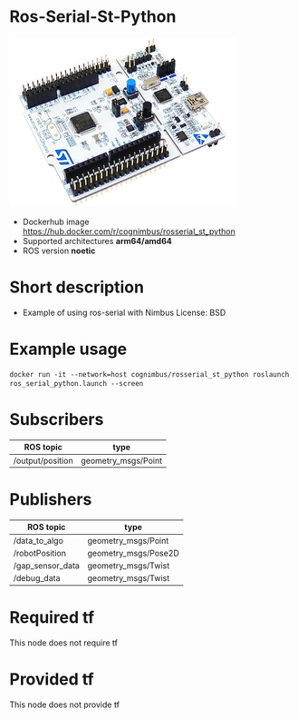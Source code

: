 # Ros-Serial-St-Python

<img src="./ros-serial-st-python/stst.jpg" alt="ros-serial-st-python" width="400"/>

* Dockerhub image https://hub.docker.com/r/cognimbus/rosserial_st_python
* Supported architectures <b>arm64/amd64</b>
* ROS version <b>noetic
</b>

# Short description
* Example of using ros-serial with Nimbus 
License:  BSD

# Example usage
```
docker run -it --network=host cognimbus/rosserial_st_python roslaunch ros_serial_python.launch --screen
```

# Subscribers
ROS topic | type
--- | ---
/output/position | geometry_msgs/Point


# Publishers
ROS topic | type
--- | ---
/data_to_algo | geometry_msgs/Point
/robotPosition | geometry_msgs/Pose2D
/gap_sensor_data | geometry_msgs/Twist
/debug_data | geometry_msgs/Twist


# Required tf
This node does not require tf


# Provided tf
This node does not provide tf



